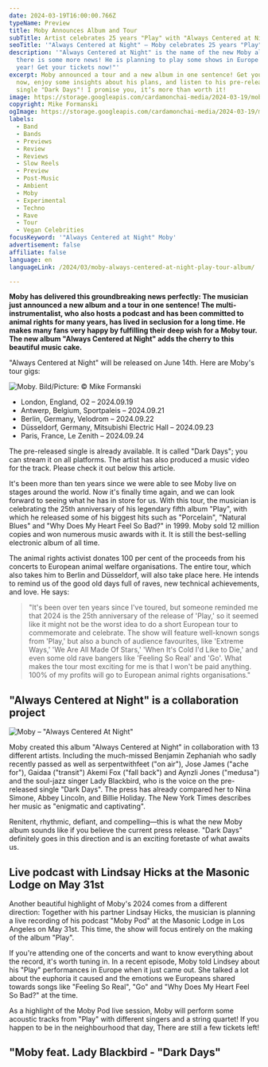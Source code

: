 ```yaml
---
date: 2024-03-19T16:00:00.766Z
typeName: Preview
title: Moby Announces Album and Tour
subTitle: Artist celebrates 25 years "Play" with "Always Centered at Night" Release
seoTitle: '"Always Centered at Night" – Moby celebrates 25 years "Play" with new Album'
description: '"Always Centered at Night" is the name of the new Moby album! And
  there is some more news! He is planning to play some shows in Europe this
  year! Get your tickets now!"'
excerpt: Moby announced a tour and a new album in one sentence! Get your tickets
  now, enjoy some insights about his plans, and listen to his pre-released
  single "Dark Days"! I promise you, it‘s more than worth it!
image: https://storage.googleapis.com/cardamonchai-media/2024-03-19/moby-always-centered-at-night-mike-formanski-soundsvegan-com-jpg-imagine-181828_533d3d_1024_768/640.webp
copyright: Mike Formanski
ogImage: https://storage.googleapis.com/cardamonchai-media/2024-03-19/moby-always-centered-at-night-mike-formanski-soundsvegan-com-og-jpg-imagine-181828_503f3c_1200_628/640.webp
labels:
  - Band
  - Bands
  - Previews
  - Review
  - Reviews
  - Slow Reels
  - Preview
  - Post-Music
  - Ambient
  - Moby
  - Experimental
  - Techno
  - Rave
  - Tour
  - Vegan Celebrities
focusKeyword: '"Always Centered at Night" Moby'
advertisement: false
affiliate: false
language: en
languageLink: /2024/03/moby-always-centered-at-night-play-tour-album/

---
```


**Moby has delivered this groundbreaking news perfectly: The musician just announced a new album and a tour in one sentence! The multi-instrumentalist, who also hosts a podcast and has been committed to animal rights for many years, has lived in seclusion for a long time. He makes many fans very happy by fulfilling their deep wish for a Moby tour. The new album "Always Centered at Night" adds the cherry to this beautiful music cake.**

"Always Centered at Night" will be released on June 14th. Here are Moby's tour gigs:

![Moby. Bild/Picture: © Mike Formanski](https://storage.googleapis.com/cardamonchai-media/2024-03-19/moby-always-centered-at-night-mike-formanski-soundsvegan-com-2-jpg-imagine-280808_5f5744_768_1024/640.webp 'Moby. Bild/Picture: © Mike Formanski')

- London, England, O2 – 2024.09.19
- Antwerp, Belgium, Sportpaleis – 2024.09.21
- Berlin, Germany, Velodrom – 2024.09.22
- Düsseldorf, Germany, Mitsubishi Electric Hall – 2024.09.23
- Paris, France, Le Zenith – 2024.09.24

The pre-released single is already available. It is called "Dark Days"; you can stream it on all platforms. The artist has also produced a music video for the track. Please check it out below this article.

It's been more than ten years since we were able to see Moby live on stages around the world. Now it's finally time again, and we can look forward to seeing what he has in store for us. With this tour, the musician is celebrating the 25th anniversary of his legendary fifth album "Play", with which he released some of his biggest hits such as "Porcelain", "Natural Blues" and "Why Does My Heart Feel So Bad?" in 1999. Moby sold 12 million copies and won numerous music awards with it. It is still the best-selling electronic album of all time.

The animal rights activist donates 100 per cent of the proceeds from his concerts to European animal welfare organisations. The entire tour, which also takes him to Berlin and Düsseldorf, will also take place here. He intends to remind us of the good old days full of raves, new technical achievements, and love. He says:

> "It's been over ten years since I've toured, but someone reminded me that 2024 is the 25th anniversary of the release of 'Play,' so it seemed like it might not be the worst idea to do a short European tour to commemorate and celebrate. The show will feature well-known songs from 'Play,' but also a bunch of audience favourites, like 'Extreme Ways,' 'We Are All Made Of Stars,' 'When It's Cold I'd Like to Die,' and even some old rave bangers like 'Feeling So Real' and 'Go'. What makes the tour most exciting for me is that I won't be paid anything. 100% of my profits will go to European animal rights organisations."

## "Always Centered at Night" is a collaboration project

![Moby – "Always Centered At Night"](https://storage.googleapis.com/cardamonchai-media/2024-03-19/moby-always-centered-at-night-soundsvegan-com-jpeg-imagine-080808_555237_3000_3000/640.webp 'Moby – "Always Centered At Night"')

Moby created this album "Always Centered at Night" in collaboration with 13 different artists. Including the much-missed Benjamin Zephaniah who sadly recently passed as well as serpentwithfeet ("on air"), Jose James ("ache for"), Gaidaa ("transit") Akemi Fox ("fall back") and Aynzli Jones ("medusa") and the soul-jazz singer Lady Blackbird, who is the voice on the pre-released single "Dark Days". The press has already compared her to Nina Simone, Abbey Lincoln, and Billie Holiday. The New York Times describes her music as "enigmatic and captivating".

Renitent, rhythmic, defiant, and compelling—this is what the new Moby album sounds like if you believe the current press release. "Dark Days" definitely goes in this direction and is an exciting foretaste of what awaits us.

## Live podcast with Lindsay Hicks at the Masonic Lodge on May 31st

Another beautiful highlight of Moby's 2024 comes from a different direction: Together with his partner Lindsay Hicks, the musician is planning a live recording of his podcast "Moby Pod" at the Masonic Lodge in Los Angeles on May 31st. This time, the show will focus entirely on the making of the album "Play".

If you're attending one of the concerts and want to know everything about the record, it's worth tuning in. In a recent episode, Moby told Lindsey about his "Play" performances in Europe when it just came out. She talked a lot about the euphoria it caused and the emotions we Europeans shared towards songs like "Feeling So Real", "Go" and "Why Does My Heart Feel So Bad?" at the time.

As a highlight of the Moby Pod live session, Moby will perform some acoustic tracks from "Play" with different singers and a string quartet! If you happen to be in the neighbourhood that day, There are still a few tickets left!

## "Moby feat. Lady Blackbird - "Dark Days"

<YouTube id="0yiUEKFpqeg" />

